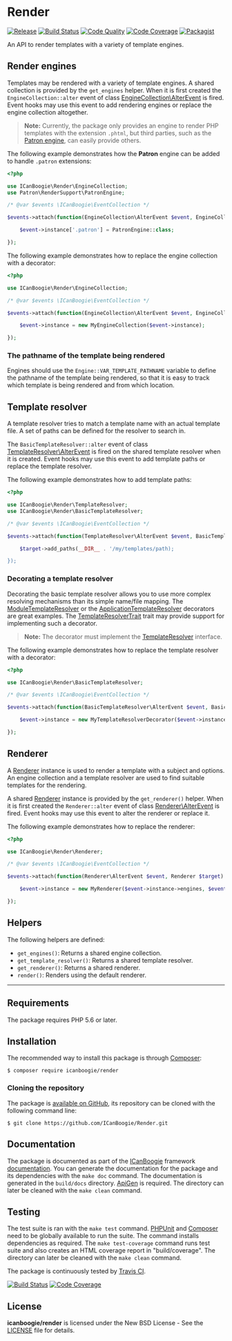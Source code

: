 # Render

[![Release](https://img.shields.io/packagist/v/icanboogie/render.svg)](https://github.com/ICanBoogie/Render/releases)
[![Build Status](https://img.shields.io/travis/ICanBoogie/Render/0.6.svg)](http://travis-ci.org/ICanBoogie/Render)
[![Code Quality](https://img.shields.io/scrutinizer/g/ICanBoogie/Render/0.6.svg)](https://scrutinizer-ci.com/g/ICanBoogie/Render)
[![Code Coverage](https://img.shields.io/coveralls/ICanBoogie/Render/0.6.svg)](https://coveralls.io/r/ICanBoogie/Render)
[![Packagist](https://img.shields.io/packagist/dt/icanboogie/render.svg)](https://packagist.org/packages/icanboogie/render)

An API to render templates with a variety of template engines.





## Render engines

Templates may be rendered with a variety of template engines. A shared collection is provided by
the `get_engines` helper. When it is first created the `EngineCollection::alter` event of class
[EngineCollection\AlterEvent][] is fired. Event hooks may use this event to add rendering engines
or replace the engine collection altogether.

> **Note:** Currently, the package only provides an engine to render PHP templates with the extension
`.phtml`, but third parties, such as the [Patron engine][], can easily provide others.

The following example demonstrates how the **Patron** engine can be added to handle `.patron`
extensions:

```php
<?php

use ICanBoogie\Render\EngineCollection;
use Patron\RenderSupport\PatronEngine;

/* @var $events \ICanBoogie\EventCollection */

$events->attach(function(EngineCollection\AlterEvent $event, EngineCollection $target) {

	$event->instance['.patron'] = PatronEngine::class;

});
```

The following example demonstrates how to replace the engine collection with a decorator:

```php
<?php

use ICanBoogie\Render\EngineCollection;

/* @var $events \ICanBoogie\EventCollection */

$events->attach(function(EngineCollection\AlterEvent $event, EngineCollection $target) {

	$event->instance = new MyEngineCollection($event->instance);

});
```




### The pathname of the template being rendered

Engines should use the `Engine::VAR_TEMPLATE_PATHNAME` variable to define the pathname of the
template being rendered, so that it is easy to track which template is being rendered and from
which location.





## Template resolver

A template resolver tries to match a template name with an actual template file. A set of paths
can be defined for the resolver to search in.

The `BasicTemplateResolver::alter` event of class [TemplateResolver\AlterEvent][] is fired on the
shared template resolver when it is created. Event hooks may use this event to add template paths
or replace the template resolver.

The following example demonstrates how to add template paths:

```php
<?php

use ICanBoogie\Render\TemplateResolver;
use ICanBoogie\Render\BasicTemplateResolver;

/* @var $events \ICanBoogie\EventCollection */

$events->attach(function(TemplateResolver\AlterEvent $event, BasicTemplateResolver $target) {

	$target->add_paths(__DIR__ . '/my/templates/path);

});
```





### Decorating a template resolver

Decorating the basic template resolver allows you to use more complex resolving mechanisms than
its simple name/file mapping. The [ModuleTemplateResolver][] or
the [ApplicationTemplateResolver][] decorators are great examples. The [TemplateResolverTrait][]
trait may provide support  for implementing such a decorator.

> **Note:** The decorator must implement the [TemplateResolver][] interface.

The following example demonstrates how to replace the template resolver with a decorator:

```php
<?php

use ICanBoogie\Render\BasicTemplateResolver;

/* @var $events \ICanBoogie\EventCollection */

$events->attach(function(BasicTemplateResolver\AlterEvent $event, BasicTemplateResolver $target) {

	$event->instance = new MyTemplateResolverDecorator($event->instance);

});
```





## Renderer

A [Renderer][] instance is used to render a template with a subject and options. An engine
collection and a template resolver are used to find suitable templates for the rendering.

A shared [Renderer][] instance is provided by the `get_renderer()` helper. When it is first
created the `Renderer::alter` event of class [Renderer\AlterEvent][] is fired. Event hooks may use
this event to alter the renderer or replace it.

The following example demonstrates how to replace the renderer:

```php
<?php

use ICanBoogie\Render\Renderer;

/* @var $events \ICanBoogie\EventCollection */

$events->attach(function(Renderer\AlterEvent $event, Renderer $target) {

	$event->instance = new MyRenderer($event->instance->engines, $event->instance->template_resolver);

});
```





## Helpers

The following helpers are defined:

- `get_engines()`: Returns a shared engine collection.
- `get_template_resolver()`: Returns a shared template resolver.
- `get_renderer()`: Returns a shared renderer.
- `render()`: Renders using the default renderer.





----------





## Requirements

The package requires PHP 5.6 or later.





## Installation

The recommended way to install this package is through [Composer](http://getcomposer.org/):

```
$ composer require icanboogie/render
```





### Cloning the repository

The package is [available on GitHub](https://github.com/ICanBoogie/Render), its repository can
be cloned with the following command line:

	$ git clone https://github.com/ICanBoogie/Render.git





## Documentation

The package is documented as part of the [ICanBoogie][] framework
[documentation][]. You can generate the documentation for the package and its dependencies with
the `make doc` command. The documentation is generated in the `build/docs` directory.
[ApiGen](http://apigen.org/) is required. The directory can later be cleaned with
the `make clean` command.





## Testing

The test suite is ran with the `make test` command. [PHPUnit](https://phpunit.de/) and
[Composer](http://getcomposer.org/) need to be globally available to run the suite.
The command installs dependencies as required. The `make test-coverage` command runs test suite
and also creates an HTML coverage report in "build/coverage". The directory can later be cleaned
with the `make clean` command.

The package is continuously tested by [Travis CI](http://about.travis-ci.org/).

[![Build Status](https://img.shields.io/travis/ICanBoogie/Render/0.6.svg)](https://travis-ci.org/ICanBoogie/Render)
[![Code Coverage](https://img.shields.io/coveralls/ICanBoogie/Render/0.6.svg)](https://coveralls.io/r/ICanBoogie/Render)





## License

**icanboogie/render** is licensed under the New BSD License - See the [LICENSE](LICENSE) file for details.





[ApplicationTemplateResolver]: https://icanboogie.org/api/bind-render/0.6/class-ICanBoogie.Binding.Render.ApplicationTemplateResolver.html
[ModuleTemplateResolver]:      https://icanboogie.org/api/module/3.0/class-ICanBoogie.Module.ModuleTemplateResolver.html
[documentation]:               https://icanboogie.org/api/render/0.6/
[EngineCollection\AlterEvent]: https://icanboogie.org/api/render/0.6/class-ICanBoogie.Render.EngineCollection.AlterEvent.html
[TemplateResolver\AlterEvent]: https://icanboogie.org/api/render/0.6/class-ICanBoogie.Render.TemplateResolver.AlterEvent.html
[Renderer]:                    https://icanboogie.org/api/render/0.6/class-ICanBoogie.Render.Renderer.AlterEvent.html
[Renderer\AlterEvent]:         https://icanboogie.org/api/render/0.6/class-ICanBoogie.Render.Renderer.AlterEvent.html
[TemplateResolver]:            https://icanboogie.org/api/render/0.6/class-ICanBoogie.Render.TemplateResolver.AlterEvent.html
[TemplateResolverTrait]:       https://icanboogie.org/api/render/0.6/class-ICanBoogie.Render.TemplateResolverTrait.AlterEvent.html
[ICanBoogie]:                  https://github.com/ICanBoogie\ICanBoogie
[Patron engine]:               https://github.com/Icybee/PatronViewSupport
